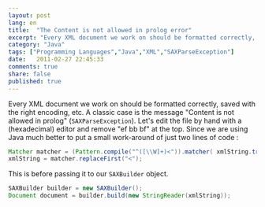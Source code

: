 ```yaml
---
layout: post
lang: en
title:  "The Content is not allowed in prolog error"
excerpt: "Every XML document we work on should be formatted correctly, saved with the right encoding, etc"
category: "Java"
tags: ["Programming Languages","Java","XML","SAXParseException"]
date:   2011-02-27 22:45:33
comments: true
share: false
published: true
---
```

Every XML document we work on should be formatted correctly, saved with the right encoding, etc.
A classic case is the message "Content is not allowed in prolog" (`SAXParseException`).
Let's edit the file by hand with a (hexadecimal) editor and remove "ef bb bf" at the top.
Since we are using Java much better to put a small work-around of just two lines of code :

```java
Matcher matcher = (Pattern.compile("^([\\W]+)<")).matcher( xmlString.trim() );
xmlString = matcher.replaceFirst("<");
```

This is before passing it to our `SAXBuilder` object.

```java
SAXBuilder builder = new SAXBuilder();
Document document = builder.build(new StringReader(xmlString));
```